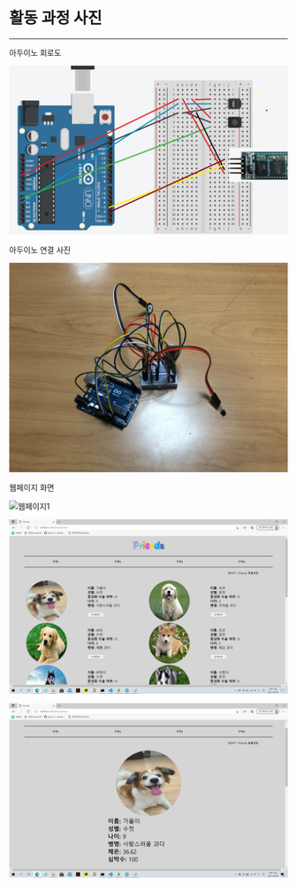 # 활동 과정 사진
---

아두이노 회로도

![아두이노 회로도](image1.png)

아두이노 연결 사진

![아두이노 연결사진](image2.png)


웹페이지 화면

![웹페이지1](image3.png)

![웹페이지2](image4.png)

![웹페이지3](image5.png)
